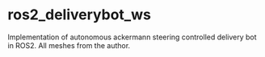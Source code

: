 # ros2_deliverybot_ws
Implementation of autonomous ackermann steering controlled delivery bot in ROS2. All meshes from the author. 
